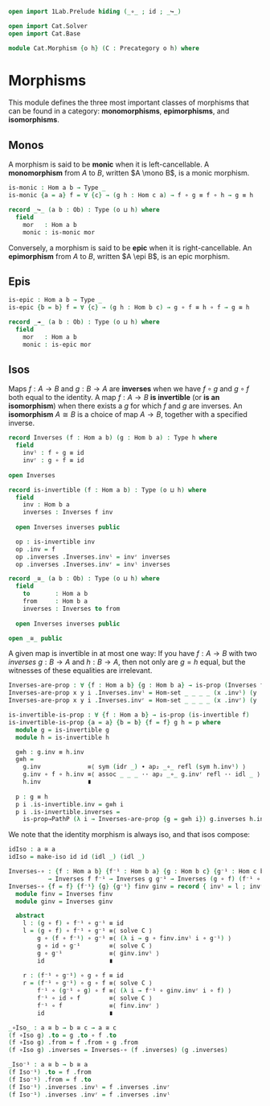 ```agda
open import 1Lab.Prelude hiding (_∘_ ; id ; _↪_)

open import Cat.Solver
open import Cat.Base

module Cat.Morphism {o h} (C : Precategory o h) where
```

<!--
```agda
open Precategory C public
private variable
  a b c d : Ob
```
-->

# Morphisms

This module defines the three most important classes of morphisms that
can be found in a category: **monomorphisms**, **epimorphisms**, and
**isomorphisms**.

## Monos

A morphism is said to be **monic** when it is left-cancellable. A
**monomorphism** from $A$ to $B$, written $A \mono B$, is a monic
morphism.

```agda
is-monic : Hom a b → Type _
is-monic {a = a} f = ∀ {c} → (g h : Hom c a) → f ∘ g ≡ f ∘ h → g ≡ h

record _↪_ (a b : Ob) : Type (o ⊔ h) where
  field
    mor   : Hom a b
    monic : is-monic mor
```

Conversely, a morphism is said to be **epic** when it is
right-cancellable.  An **epimorphism** from $A$ to $B$, written $A \epi
B$, is an epic morphism.

## Epis

```agda
is-epic : Hom a b → Type _
is-epic {b = b} f = ∀ {c} → (g h : Hom b c) → g ∘ f ≡ h ∘ f → g ≡ h

record _↠_ (a b : Ob) : Type (o ⊔ h) where
  field
    mor   : Hom a b
    monic : is-epic mor
```

## Isos

Maps $f : A \to B$ and $g : B \to A$ are **inverses** when we have $f
\circ g$ and $g \circ f$ both equal to the identity. A map $f : A \to B$
**is invertible** (or **is an isomorphism**) when there exists a $g$ for
which $f$ and $g$ are inverses. An **isomorphism** $A \cong B$ is a
choice of map $A \to B$, together with a specified inverse.

```agda
record Inverses (f : Hom a b) (g : Hom b a) : Type h where
  field
    invˡ : f ∘ g ≡ id
    invʳ : g ∘ f ≡ id
  
open Inverses

record is-invertible (f : Hom a b) : Type (o ⊔ h) where
  field
    inv : Hom b a
    inverses : Inverses f inv
  
  open Inverses inverses public

  op : is-invertible inv
  op .inv = f
  op .inverses .Inverses.invˡ = invʳ inverses
  op .inverses .Inverses.invʳ = invˡ inverses

record _≅_ (a b : Ob) : Type (o ⊔ h) where
  field
    to       : Hom a b
    from     : Hom b a
    inverses : Inverses to from
  
  open Inverses inverses public

open _≅_ public
```

A given map is invertible in at most one way: If you have $f : A \to B$
with two _inverses_ $g : B \to A$ and $h : B \to A$, then not only are
$g = h$ equal, but the witnesses of these equalities are irrelevant.

```agda
Inverses-are-prop : ∀ {f : Hom a b} {g : Hom b a} → is-prop (Inverses f g)
Inverses-are-prop x y i .Inverses.invˡ = Hom-set _ _ _ _ (x .invˡ) (y .invˡ) i
Inverses-are-prop x y i .Inverses.invʳ = Hom-set _ _ _ _ (x .invʳ) (y .invʳ) i

is-invertible-is-prop : ∀ {f : Hom a b} → is-prop (is-invertible f)
is-invertible-is-prop {a = a} {b = b} {f = f} g h = p where
  module g = is-invertible g
  module h = is-invertible h

  g≡h : g.inv ≡ h.inv
  g≡h = 
    g.inv             ≡⟨ sym (idr _) ∙ ap₂ _∘_ refl (sym h.invˡ) ⟩
    g.inv ∘ f ∘ h.inv ≡⟨ assoc _ _ _ ·· ap₂ _∘_ g.invʳ refl ·· idl _ ⟩ 
    h.inv             ∎
  
  p : g ≡ h
  p i .is-invertible.inv = g≡h i
  p i .is-invertible.inverses =
    is-prop→PathP (λ i → Inverses-are-prop {g = g≡h i}) g.inverses h.inverses i
```

We note that the identity morphism is always iso, and that isos compose:

<!--
```agda
make-iso : (f : Hom a b) (g : Hom b a) → f ∘ g ≡ id → g ∘ f ≡ id → a ≅ b
make-iso f g p q ._≅_.to = f
make-iso f g p q ._≅_.from = g
make-iso f g p q ._≅_.inverses .Inverses.invˡ = p
make-iso f g p q ._≅_.inverses .Inverses.invʳ = q

≅-is-set : is-set (a ≅ b)
≅-is-set x y p q = s where
  open _≅_
  open Inverses

  s : p ≡ q
  s i j .to = Hom-set _ _ (x .to) (y .to) (ap to p) (ap to q) i j
  s i j .from = Hom-set _ _ (x .from) (y .from) (ap from p) (ap from q) i j
  s i j .inverses =
    is-prop→SquareP
      (λ i j → Inverses-are-prop {f = Hom-set _ _ (x .to) (y .to) (ap to p) (ap to q) i j}
                               {g = Hom-set _ _ (x .from) (y .from) (ap from p) (ap from q) i j})
      (λ i → x .inverses) (λ i → p i .inverses) (λ i → q i .inverses) (λ i → y .inverses) i j

≅-path-p : (p : a ≡ c) (q : b ≡ d)
        → {f : a ≅ b} {g : c ≅ d}
        → PathP (λ i → Hom (p i) (q i)) (f ._≅_.to) (g ._≅_.to)
        → PathP (λ i → Hom (q i) (p i)) (f ._≅_.from) (g ._≅_.from)
        → PathP (λ i → p i ≅ q i) f g
≅-path-p p q r s i .to = r i
≅-path-p p q r s i .from = s i
≅-path-p p q {f} {g} r s i .inverses = 
  is-prop→PathP (λ j → Inverses-are-prop {f = r j} {g = s j}) 
    (f .inverses) (g .inverses) i
```
-->

```agda
idIso : a ≅ a
idIso = make-iso id id (idl _) (idl _)

Inverses-∘ : {f : Hom a b} {f⁻¹ : Hom b a} {g : Hom b c} {g⁻¹ : Hom c b}
           → Inverses f f⁻¹ → Inverses g g⁻¹ → Inverses (g ∘ f) (f⁻¹ ∘ g⁻¹)
Inverses-∘ {f = f} {f⁻¹} {g} {g⁻¹} finv ginv = record { invˡ = l ; invʳ = r } where
  module finv = Inverses finv
  module ginv = Inverses ginv

  abstract
    l : (g ∘ f) ∘ f⁻¹ ∘ g⁻¹ ≡ id
    l = (g ∘ f) ∘ f⁻¹ ∘ g⁻¹ ≡⟨ solve C ⟩
        g ∘ (f ∘ f⁻¹) ∘ g⁻¹ ≡⟨ (λ i → g ∘ finv.invˡ i ∘ g⁻¹) ⟩
        g ∘ id ∘ g⁻¹        ≡⟨ solve C ⟩
        g ∘ g⁻¹             ≡⟨ ginv.invˡ ⟩
        id                  ∎
    
    r : (f⁻¹ ∘ g⁻¹) ∘ g ∘ f ≡ id
    r = (f⁻¹ ∘ g⁻¹) ∘ g ∘ f ≡⟨ solve C ⟩
        f⁻¹ ∘ (g⁻¹ ∘ g) ∘ f ≡⟨ (λ i → f⁻¹ ∘ ginv.invʳ i ∘ f) ⟩
        f⁻¹ ∘ id ∘ f        ≡⟨ solve C ⟩
        f⁻¹ ∘ f             ≡⟨ finv.invʳ ⟩
        id                  ∎

_∘Iso_ : a ≅ b → b ≅ c → a ≅ c
(f ∘Iso g) .to = g .to ∘ f .to
(f ∘Iso g) .from = f .from ∘ g .from
(f ∘Iso g) .inverses = Inverses-∘ (f .inverses) (g .inverses)

_Iso⁻¹ : a ≅ b → b ≅ a
(f Iso⁻¹) .to = f .from
(f Iso⁻¹) .from = f .to
(f Iso⁻¹) .inverses .invˡ = f .inverses .invʳ
(f Iso⁻¹) .inverses .invʳ = f .inverses .invˡ
```
